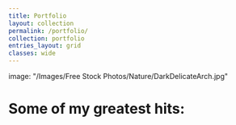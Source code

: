 ```yaml
---
title: Portfolio
layout: collection
permalink: /portfolio/
collection: portfolio
entries_layout: grid
classes: wide
---
```

image: "/Images/Free Stock Photos/Nature/DarkDelicateArch.jpg"

# Some of my greatest hits:
